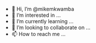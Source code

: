 - 👋 Hi, I’m @mikemkwamba
- 👀 I’m interested in ...
- 🌱 I’m currently learning ...
- 💞️ I’m looking to collaborate on ...
- 📫 How to reach me ...

<!---
mikemkwamba/mikemkwamba is a ✨ special ✨ repository because its `README.md` (this file) appears on your GitHub profile.
You can click the Preview link to take a look at your changes.
--->
